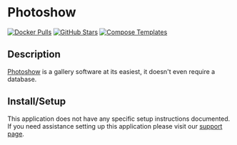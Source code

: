 # Photoshow

[![Docker Pulls](https://img.shields.io/docker/pulls/linuxserver/photoshow?style=flat-square&color=607D8B&label=docker%20pulls&logo=docker)](https://hub.docker.com/r/linuxserver/photoshow)
[![GitHub Stars](https://img.shields.io/github/stars/linuxserver/docker-photoshow?style=flat-square&color=607D8B&label=github%20stars&logo=github)](https://github.com/linuxserver/docker-photoshow)
[![Compose Templates](https://img.shields.io/static/v1?style=flat-square&color=607D8B&label=compose&message=templates)](https://github.com/GhostWriters/DockSTARTer/tree/master/compose/.apps/photoshow)

## Description

[Photoshow](https://github.com/thibaud-rohmer/PhotoShow) is a gallery software at its easiest, it doesn't even require a database.

## Install/Setup

This application does not have any specific setup instructions documented. If you need assistance setting up this application please visit our [support page](https://dockstarter.com/basics/support/).
